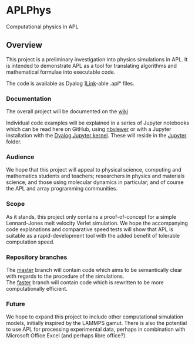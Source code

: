 # APLPhys
Computational physics in APL

## Overview
This project is a preliminary investigation into physics simulations in APL. It is intended to demonstrate APL as a tool for translating algorithms and mathematical formulae into executable code. 

The code is available as Dyalog [\]Link](https://github.com/dyalog/link)-able .apl* files.

### Documentation
The overall project will be documented on the [wiki](https://github.com/rikedyp/APLPhys/wiki)

Individual code examples will be explained in a series of Jupyter notebooks which can be read here on GitHub, using [nbviewer](https://nbviewer.jupyter.org/) or with a Jupyter installation with the [Dyalog Jupyter kernel](https://github.com/Dyalog/dyalog-jupyter-kernel). These will reside in the [Jupyter](#) folder.

### Audience
We hope that this project will appeal to physical science, computing and mathematics students and teachers; researchers in physics and materials science, and those using molecular dynamics in particular; and of course the APL and array programming communities.

### Scope
As it stands, this project only contains a proof-of-concept for a simple Lennard-Jones melt velocity Verlet simulation. We hope the accompanying code explanations and comparative speed tests will show that APL is suitable as a rapid-development tool with the added benefit of tolerable computation speed.

### Repository branches
The [master](https://github.com/rikedyp/APLPhys/tree/master) branch will contain code which aims to be semantically clear with regards to the procedure of the simulations.  
The [faster](https://github.com/rikedyp/APLPhys/tree/faster) branch will contain code which is rewritten to be more computationally efficient.

### Future
We hope to expand this project to include other computational simulation models, initially inspired by the LAMMPS gamut. There is also the potential to use APL for processing experimental data, perhaps in combination with Microsoft Office Excel (and perhaps libre office?).
